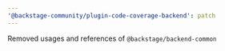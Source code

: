 ```yaml
---
'@backstage-community/plugin-code-coverage-backend': patch
---
```


Removed usages and references of `@backstage/backend-common`
